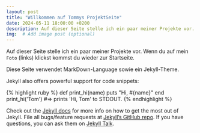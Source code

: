 ```yaml
---
layout: post
title: "Willkommen auf Tommys ProjektSeite"
date: 2024-05-11 18:00:00 +0200
description: Auf dieser Seite stelle ich ein paar meiner Projekte vor.
img:  # Add image post (optional)
---
```

Auf dieser Seite stelle ich ein paar meiner Projekte vor. Wenn du auf mein `Foto` (links) klickst kommst du wieder zur Startseite.

Diese Seite verwendet MarkDown-Language sowie ein Jekyll-Theme.

Jekyll also offers powerful support for code snippets:

{% highlight ruby %}
def print_hi(name)
  puts "Hi, #{name}"
end
print_hi('Tom')
#=> prints 'Hi, Tom' to STDOUT.
{% endhighlight %}

Check out the [Jekyll docs][jekyll-docs] for more info on how to get the most out of Jekyll. File all bugs/feature requests at [Jekyll’s GitHub repo][jekyll-gh]. If you have questions, you can ask them on [Jekyll Talk][jekyll-talk].

[jekyll-docs]: https://jekyllrb.com/docs/home
[jekyll-gh]:   https://github.com/jekyll/jekyll
[jekyll-talk]: https://talk.jekyllrb.com/
